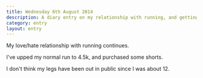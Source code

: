 ```yaml
---
title: Wednesday 6th August 2014
description: A diary entry on my relationship with running, and getting my legs out
category: entry
layout: entry
---
```


My love/hate relationship with running continues.

I've upped my normal run to 4.5k, and purchased some shorts.

I don't think my legs have been out in public since I was about 12.
